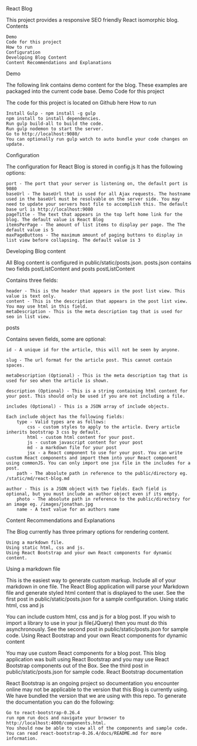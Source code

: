 React Blog

This project provides a responsive SEO friendly React isomorphic blog.
Contents

    Demo
    Code for this project
    How to run
    Configuration
    Developing Blog Content
    Content Recommendations and Explanations

Demo

The following link contains demo content for the blog. These examples are packaged into the current code base. Demo
Code for this project

The code for this project is located on Github here
How to run

    Install Gulp - npm install -g gulp
    npm install to install dependencies.
    Run gulp build-all to build the code.
    Run gulp nodemon to start the server.
    Go to http://localhost:9080/
    You can optionally run gulp watch to auto bundle your code changes on update.

Configuration

The configuration for React Blog is stored in config.js It has the following options:

    port - The port that your server is listening on, the default port is 9080
    baseUrl - The baseUrl that is used for all Ajax requests. The hostname used in the baseUrl must be resolvable on the server side. You may need to update your servers host file to accomplish this. The default base url is http://localhost:9080
    pageTitle - The text that appears in the top left home link for the blog. The default value is React Blog
    itemsPerPage - The amount of list items to display per page. The The default value is 5
    maxPageButtons - The maximum amount of paging buttons to display in list view before collapsing. The default value is 3

Developing Blog content

All Blog content is configured in public/static/posts.json. posts.json contains two fields postListContent and posts
postListContent

Contains three fields:

    header - This is the header that appears in the post list view. This value is text only.
    content - This is the description that appears in the post list view. You may use html in this field.
    metaDescription - This is the meta description tag that is used for seo in list view.

posts

Contains seven fields, some are optional:

    id - A unique id for the article, this will not be seen by anyone.

    slug - The url format for the article post. This cannot contain spaces.

    metaDescription (Optional) - This is the meta description tag that is used for seo when the article is shown.

    description (Optional) - This is a string containing html content for your post. This should only be used if you are not including a file.

    includes (Optional) - This is a JSON array of include objects.

    Each include object has the following fields:
        type - Valid types are as follows:
            css - custom styles to apply to the article. Every article inherits bootstrap 3 css by default.
            html - custom html content for your post.
            js - custom javascript content for your post
            md - a markdown file for your post
            jsx - a React component to use for your post. You can write custom React components and import them into your React component using commonJS. You can only import one jsx file in the includes for a post.
        path - The absolute path in reference to the public/directory eg. /static/md/react-blog.md

    author - This is a JSON object with two fields. Each field is optional, but you must include an author object even if its empty.
        photo - The absolute path in reference to the public/directory for an image eg. /images/jonathan.jpg
        name - A text value for an authors name

Content Recommendations and Explanations

The Blog currently has three primary options for rendering content.

    Using a markdown file.
    Using static html, css and js.
    Using React Bootstrap and your own React components for dynamic content.

Using a markdown file

This is the easiest way to generate custom markup. Include all of your markdown in one file. The React Blog application will parse your Markdown file and generate styled html content that is displayed to the user. See the first post in public/static/posts.json for a sample configuration.
Using static html, css and js

You can include custom html, css and js for a blog post. If you wish to import a library to use in your js file(JQuery) then you must do this asynchronously. See the second post in public/static/posts.json for sample code.
Using React Bootstrap and your own React components for dynamic content

You may use custom React components for a blog post. This blog application was built using React Bootstrap and you may use React Bootstrap components out of the Box. See the third post in public/static/posts.json for sample code.
React Bootstrap documentation

React Bootstrap is an ongoing project so documentation you encounter online may not be applicable to the version that this Blog is currently using. We have bundled the version that we are using with this repo. To generate the documentation you can do the following:

    Go to react-bootstrap-0.26.4
    run npm run docs and navigate your browser to http://localhost:4000/components.html.
    You should now be able to view all of the components and sample code. You can read react-bootstrap-0.26.4/docs/README.md for more information.

